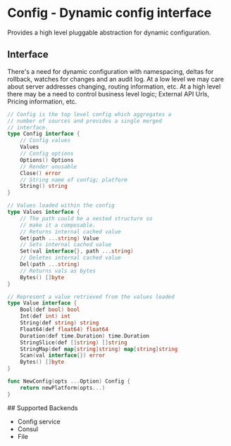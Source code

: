 # Config - Dynamic config interface

Provides a high level pluggable abstraction for dynamic configuration.

## Interface

There's a need for dynamic configuration with namespacing, deltas for rollback, 
watches for changes and an audit log. At a low level we may care about server 
addresses changing, routing information, etc. At a high level there may be a 
need to control business level logic; External API Urls, Pricing information, etc.

```go
// Config is the top level config which aggregates a
// number of sources and provides a single merged
// interface.
type Config interface {
	// Config values
	Values
	// Config options
	Options() Options
	// Render unusable
	Close() error
	// String name of config; platform
	String() string
}

// Values loaded within the config
type Values interface {
	// The path could be a nested structure so
	// make it a composable.
	// Returns internal cached value
	Get(path ...string) Value
	// Sets internal cached value
	Set(val interface{}, path ...string)
	// Deletes internal cached value
	Del(path ...string)
	// Returns vals as bytes
	Bytes() []byte
}

// Represent a value retrieved from the values loaded
type Value interface {
	Bool(def bool) bool
	Int(def int) int
	String(def string) string
	Float64(def float64) float64
	Duration(def time.Duration) time.Duration
	StringSlice(def []string) []string
	StringMap(def map[string]string) map[string]string
	Scan(val interface{}) error
	Bytes() []byte
}

func NewConfig(opts ...Option) Config {
	return newPlatform(opts...)
}
```

## Supported Backends

- Config service
- Consul
- File
